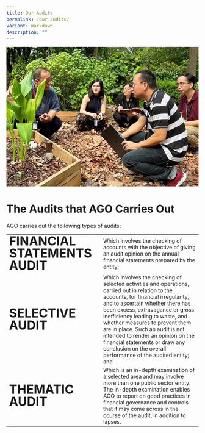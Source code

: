 ```yaml
---
title: Our Audits
permalink: /our-audits/
variant: markdown
description: ""
---
```

![](/images/our_audit.png)

# The Audits that AGO Carries Out
AGO carries out the following types of audits:


<table cellspacing="0" cellpadding="0" border="0" style="width: 100%;">
<tbody>
<tr style="border: none;">
	<td><span style="font-size:2rem; font-weight:bold; line-height: 1; margin-top: 20px;">FINANCIAL STATEMENTS AUDIT</span></td>
<td>Which involves the checking of accounts with the objective of giving an audit opinion on the annual financial statements prepared by the entity;</td>
</tr>
	<tr style="border: none;">
	<td><span style="font-size:2rem; font-weight:bold; line-height: 1; margin-top: 20px;">SELECTIVE AUDIT</span></td>
<td>Which involves the checking of selected activities and operations, carried out in relation to the accounts, for financial irregularity, and to ascertain whether there has been excess, extravagance or gross inefficiency leading to waste, and whether measures to prevent them are in place. Such an audit is not intended to render an opinion on the financial statements or draw any conclusion on the overall performance of the audited entity; and</td>
</tr>
	<tr style="border: none;">
	<td><span style="font-size:2rem; font-weight:bold; line-height: 1; margin-top: 20px;">THEMATIC AUDIT</span></td>
<td>Which is an in-depth examination of a selected area and may involve more than one public sector entity. The in-depth examination enables AGO to report on good practices in financial governance and controls that it may come across in the course of the audit, in addition to lapses.</td>
</tr>
</tbody>
</table>